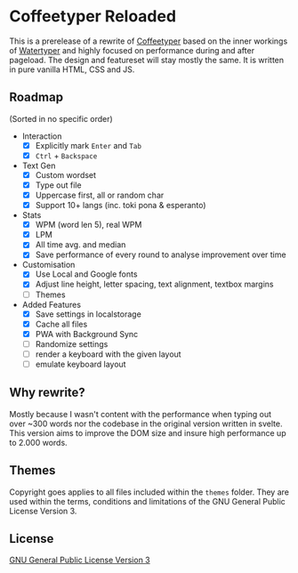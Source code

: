 # Coffeetyper Reloaded

This is a prerelease of a rewrite of [Coffeetyper](https://coffeetyper.com) based on the inner workings of [Watertyper](https://benjaminaster.com/watertyper) and highly focused on performance during and after pageload.
The design and featureset will stay mostly the same.
It is written in pure vanilla HTML, CSS and JS.

## Roadmap

(Sorted in no specific order)

- Interaction
	- [x] Explicitly mark `Enter` and `Tab`
	- [x] `Ctrl` + `Backspace`
- Text Gen
	- [x] Custom wordset
	- [x] Type out file
	- [x] Uppercase first, all or random char
	- [x] Support 10+ langs (inc. toki pona & esperanto)
- Stats
	- [x] WPM (word len 5), real WPM
	- [x] LPM
	- [x] All time avg. and median
	- [x] Save performance of every round to analyse improvement over time
- Customisation
	- [x] Use Local and Google fonts
	- [x] Adjust line height, letter spacing, text alignment, textbox margins
	- [ ] Themes
- Added Features
	- [x] Save settings in localstorage
	- [x] Cache all files
	- [x] PWA with Background Sync
	- [ ] Randomize settings
	- [ ] render a keyboard with the given layout
	- [ ] emulate keyboard layout

## Why rewrite?

Mostly because I wasn't content with the performance when typing out over ~300 words nor the codebase in the original version written in svelte.
This version aims to improve the DOM size and insure high performance up to 2.000 words.

## Themes

Copyright goes applies to all files included within the `themes` folder.
They are used within the terms, conditions and limitations of the GNU General Public License Version 3.

## License

[GNU General Public License Version 3](https://www.gnu.org/licenses/gpl-3.0.en.html)
